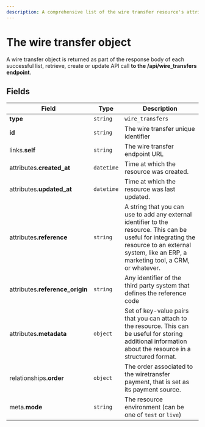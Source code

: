 ```yaml
---
description: A comprehensive list of the wire transfer resource's attributes and relationships.
---
```


# The wire transfer object

A wire transfer object is returned as part of the response body of each successful list, retrieve, create or update API call <b>to the /api/wire_transfers endpoint</b>.

## Fields

| Field          | Type     | Description                                  |
| -------------- | -------- | -------------------------------------------- |
| **type**       | `string` | `wire_transfers`                        |
| **id**         | `string` | The wire transfer unique identifier  |
| links.**self** | `string` | The wire transfer endpoint URL       |
| attributes.**created_at** | `datetime` | Time at which the resource was created. |
| attributes.**updated_at** | `datetime` | Time at which the resource was last updated. |
| attributes.**reference** | `string` | A string that you can use to add any external identifier to the resource. This can be useful for integrating the resource to an external system, like an ERP, a marketing tool, a CRM, or whatever. |
| attributes.**reference_origin** | `string` | Any identifier of the third party system that defines the reference code |
| attributes.**metadata** | `object` | Set of key-value pairs that you can attach to the resource. This can be useful for storing additional information about the resource in a structured format. |
| relationships.**order** | `object` | The order associated to the wiretransfer payment, that is set as its payment source. |
| meta.**mode** | `string` | The resource environment \(can be one of `test` or `live`\) |

